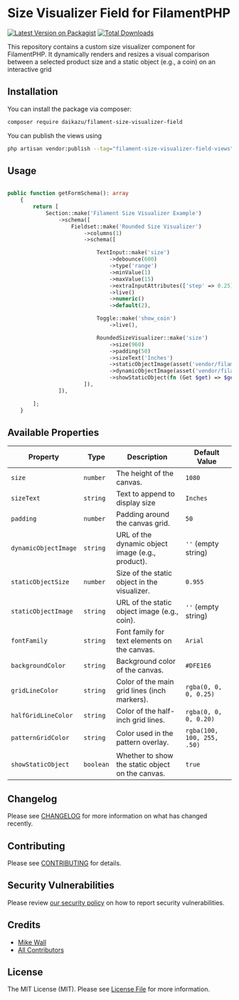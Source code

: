 # Size Visualizer Field for FilamentPHP

[![Latest Version on Packagist](https://img.shields.io/packagist/v/daikazu/filament-size-visualizer-field.svg?style=flat-square)](https://packagist.org/packages/daikazu/filament-size-visualizer-field)
[![Total Downloads](https://img.shields.io/packagist/dt/daikazu/filament-size-visualizer-field.svg?style=flat-square)](https://packagist.org/packages/daikazu/filament-size-visualizer-field)

This repository contains a custom size visualizer component for FilamentPHP. It dynamically renders and resizes a visual comparison between a selected product size and a static object (e.g., a coin) on an interactive grid


## Installation

You can install the package via composer:

```bash
composer require daikazu/filament-size-visualizer-field
```
You can publish the views using

```bash
php artisan vendor:publish --tag="filament-size-visualizer-field-views"
```

## Usage

```php

public function getFormSchema(): array
    {
        return [
            Section::make('Filament Size Visualizer Example')
                ->schema([
                    Fieldset::make('Rounded Size Visualizer')
                        ->columns(1)
                        ->schema([

                            TextInput::make('size')
                                ->debounce(600)
                                ->type('range')
                                ->minValue(1)
                                ->maxValue(15)
                                ->extraInputAttributes(['step' => 0.25])
                                ->live()
                                ->numeric()
                                ->default(2),

                            Toggle::make('show_coin')
                                ->live(),

                            RoundedSizeVisualizer::make('size')
                                ->size(960)
                                ->padding(50)
                                ->sizeText('Inches')
                                ->staticObjectImage(asset('vendor/filament-size-visualizer-field/assets/quarter.png'))
                                ->dynamicObjectImage(asset('vendor/filament-size-visualizer-field/assets/example-1.png'))
                                ->showStaticObject(fn (Get $get) => $get('show_coin')),
                        ]),
                ]),

        ];
    }

```

## Available Properties

| Property             | Type      | Description                                      | Default Value              |
|----------------------|-----------|--------------------------------------------------|----------------------------|
| `size`               | `number`  | The height of the canvas.                        | `1080`                     |
| `sizeText`           | `string`  | Text to append to display size                   | `Inches`                   |
| `padding`            | `number`  | Padding around the canvas grid.                  | `50`                       |
| `dynamicObjectImage` | `string`  | URL of the dynamic object image (e.g., product). | `''` (empty string)        |
| `staticObjectSize`   | `number`  | Size of the static object in the visualizer.     | `0.955`                    |
| `staticObjectImage`  | `string`  | URL of the static object image (e.g., coin).     | `''` (empty string)        |
| `fontFamily`         | `string`  | Font family for text elements on the canvas.     | `Arial`                    |
| `backgroundColor`    | `string`  | Background color of the canvas.                  | `#DFE1E6`                  |
| `gridLineColor`      | `string`  | Color of the main grid lines (inch markers).     | `rgba(0, 0, 0, 0.25)`      |
| `halfGridLineColor`  | `string`  | Color of the half-inch grid lines.               | `rgba(0, 0, 0, 0.20)`      |
| `patternGridColor`   | `string`  | Color used in the pattern overlay.               | `rgba(100, 100, 255, .50)` |
| `showStaticObject`   | `boolean` | Whether to show the static object on the canvas. | `true`                     |




## Changelog

Please see [CHANGELOG](CHANGELOG.md) for more information on what has changed recently.

## Contributing

Please see [CONTRIBUTING](CONTRIBUTING.md) for details.

## Security Vulnerabilities

Please review [our security policy](../../security/policy) on how to report security vulnerabilities.

## Credits

- [Mike Wall](https://github.com/daikazu)
- [All Contributors](../../contributors)

## License

The MIT License (MIT). Please see [License File](LICENSE.md) for more information.
